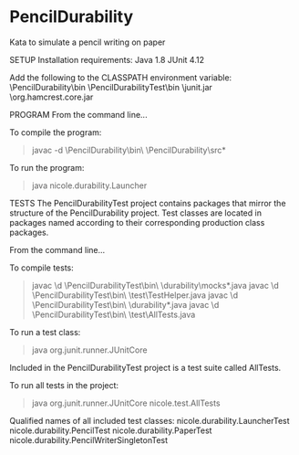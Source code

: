 # PencilDurability
Kata to simulate a pencil writing on paper

SETUP
Installation requirements:
  Java 1.8
  JUnit 4.12

Add the following to the CLASSPATH environment variable:
  <path-to>\PencilDurability\bin
  <path-to>\PencilDurabilityTest\bin
  <path-to>\junit.jar
  <path-to>\org.hamcrest.core.jar


PROGRAM
From the command line...

To compile the program:
  > javac -d <path-to>\PencilDurability\bin\ <path-to>\PencilDurability\src\*
  
To run the program:
  > java nicole.durability.Launcher

  
TESTS
The PencilDurabilityTest project contains packages that mirror the structure
of the PencilDurability project. Test classes are located in packages named
according to their corresponding production class packages.

From the command line...

To compile tests:
  > javac \d <path-to>\PencilDurabilityTest\bin\ <path-to>\durability\mocks\*.java
  > javac \d <path-to>\PencilDurabilityTest\bin\ <path-to>\test\TestHelper.java
  > javac \d <path-to>\PencilDurabilityTest\bin\ <path-to>\durability\*.java
  > javac \d <path-to>\PencilDurabilityTest\bin\ <path-to>\test\AllTests.java

To run a test class:
  > java org.junit.runner.JUnitCore <qualified name of test class>

Included in the PencilDurabilityTest project is a test suite called AllTests.

To run all tests in the project:
  > java org.junit.runner.JUnitCore nicole.test.AllTests

Qualified names of all included test classes:
  nicole.durability.LauncherTest
  nicole.durability.PencilTest
  nicole.durability.PaperTest
  nicole.durability.PencilWriterSingletonTest